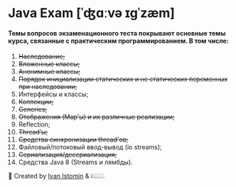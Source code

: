 # Java Exam [ˈʤɑːvə ɪgˈzæm]



#### Темы вопросов экзаменационного теста покрывают основные темы курса, связанные с практическим программированием. В том числе:

1. ~~Наследование;~~ 
2. ~~Вложенные классы;~~ 
3. ~~Анонимные классы;~~ 
4. ~~Порядок инициализации статических и не статических переменных при наследовании;~~ 
5. Интерфейсы и классы;
6. ~~Коллекции;~~ 
7. ~~Generics;~~ 
8. ~~Отображения (Map'ы) и их различные реализации;~~ 
9. Reflection;
10. ~~Thread’ы;~~
11. ~~Средства синхронизации thread'ов;~~ 
12. Файловый/потоковый ввод-вывод (io streams);
13. ~~Сериализация/десериализация;~~ 
14. Средства Java 8 (Streams и лямбды).



👑 Created by [Ivan Istomin](https://vk.com/istom1nher0) & ![](imgs/xanax-addiction.png_32x32.jpg)
